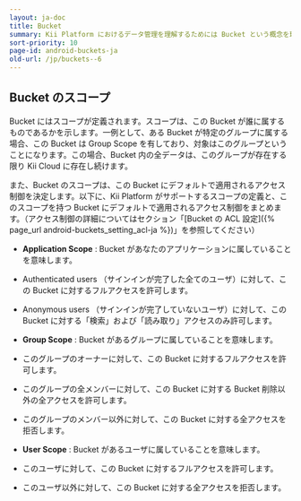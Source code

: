 ```yaml
---
layout: ja-doc
title: Bucket
summary: Kii Platform におけるデータ管理を理解するためには Bucket という概念を理解する必要があります。Cloud 上に浮かんでいる仮想的なバケツを想像してください。Cloud 上にデータを保存するためには、このデータの「入れ物」が必要です。Bucket は、いわばこのデータのための「入れ物」に相当します。
sort-priority: 10
page-id: android-buckets-ja
old-url: /jp/buckets--6
---
```

## Bucket のスコープ

Bucket にはスコープが定義されます。スコープは、この Bucket が誰に属するものであるかを示します。一例として、ある Bucket が特定のグループに属する場合、この Bucket は Group Scope を有しており、対象はこのグループということになります。この場合、Bucket 内の全データは、このグループが存在する限り Kii Cloud に存在し続けます。

また、Bucket のスコープは、この Bucket にデフォルトで適用されるアクセス制御を決定します。以下に、Kii Platform がサポートするスコープの定義と、このスコープを持つ Bucket にデフォルトで適用されるアクセス制御をまとめます。（アクセス制御の詳細についてはセクション「[Bucket の ACL 設定]({% page_url android-buckets_setting_acl-ja %})」を参照してください）

 * **Application Scope** : Bucket があなたのアプリケーションに属していることを意味します。
  * Authenticated users （サインインが完了した全てのユーザ）に対して、この Bucket に対するフルアクセスを許可します。
  * Anonymous users （サインインが完了していないユーザ）に対して、この Bucket に対する「検索」および「読み取り」アクセスのみ許可します。

 * **Group Scope** : Bucket があるグループに属していることを意味します。
  * このグループのオーナーに対して、この Bucket に対するフルアクセスを許可します。
  * このグループの全メンバーに対して、この Bucket に対する Bucket 削除以外の全アクセスを許可します。
  * このグループのメンバー以外に対して、この Bucket に対する全アクセスを拒否します。

 * **User Scope** : Bucket があるユーザに属していることを意味します。
  * このユーザに対して、この Bucket に対するフルアクセスを許可します。
  * このユーザ以外に対して、この Bucket に対する全アクセスを拒否します。



